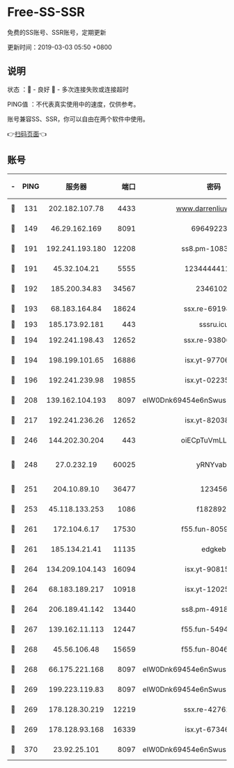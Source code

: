 # Free-SS-SSR

免费的SS账号、SSR账号，定期更新

更新时间：2019-03-03 05:50 +0800

## 说明

状态     ：🙂 - 良好 🙁 - 多次连接失败或连接超时

PING值   ：不代表真实使用中的速度，仅供参考。

账号兼容SS、SSR，你可以自由在两个软件中使用。

👉[扫码页面](https://liesauer.github.io/free-ss-ssr.github.io/)👈

## 账号

|-|PING|服务器|端口|密码|加密方式|区域|
|:----:|:----:|:-----:|-----:|:----:|:----:|:----:|
|🙂|131|202.182.107.78|4433|www.darrenliuwei.com|aes-256-cfb|JP|
|🙂|149|46.29.162.169|8091|6964922356|aes-256-cfb|RU|
|🙂|191|192.241.193.180|12208|ss8.pm-10835371|aes-256-cfb|US|
|🙂|191|45.32.104.21|5555|1234444411111|aes-256-cfb|SG|
|🙂|192|185.200.34.83|34567|23461023|aes-256-cfb|US|
|🙂|193|68.183.164.84|18624|ssx.re-69198876|aes-256-cfb|US|
|🙂|193|185.173.92.181|443|sssru.icu|rc4-md5|RU|
|🙂|194|192.241.198.43|12652|ssx.re-93806921|aes-256-cfb|US|
|🙂|194|198.199.101.65|16886|isx.yt-97706570|aes-256-cfb|US|
|🙂|196|192.241.239.98|19855|isx.yt-02235156|aes-256-cfb|US|
|🙂|208|139.162.104.193|8097|eIW0Dnk69454e6nSwuspv9DmS201tQ0D|aes-256-cfb|JP|
|🙂|217|192.241.236.26|12652|isx.yt-82038040|aes-256-cfb|US|
|🙂|246|144.202.30.204|443|oiECpTuVmLLxk4Ts|aes-256-cfb|US|
|🙂|248|27.0.232.19|60025|yRNYvabB|xchacha20-ietf-poly1305|HK|
|🙂|251|204.10.89.10|36477|123456|aes-256-cfb|US|
|🙂|253|45.118.133.253|1086|f1828920|aes-256-cfb|SG|
|🙂|261|172.104.6.17|17530|f55.fun-80599240|aes-256-cfb|US|
|🙂|261|185.134.21.41|11135|edgkeb|aes-256-cfb|GB|
|🙂|264|134.209.104.143|16094|isx.yt-90815095|aes-256-cfb|SG|
|🙂|264|68.183.189.217|10918|isx.yt-12025761|aes-256-cfb|SG|
|🙂|264|206.189.41.142|13440|ss8.pm-49181075|aes-256-cfb|SG|
|🙂|267|139.162.11.113|12447|f55.fun-54942636|aes-256-cfb|SG|
|🙂|268|45.56.106.48|15659|f55.fun-80465528|aes-256-cfb|US|
|🙂|268|66.175.221.168|8097|eIW0Dnk69454e6nSwuspv9DmS201tQ0D|aes-256-cfb|US|
|🙂|269|199.223.119.83|8097|eIW0Dnk69454e6nSwuspv9DmS201tQ0D|aes-256-cfb|US|
|🙂|269|178.128.30.219|12219|ssx.re-42762203|aes-256-cfb|SG|
|🙂|269|178.128.93.168|16339|isx.yt-67346063|aes-256-cfb|SG|
|🙂|370|23.92.25.101|8097|eIW0Dnk69454e6nSwuspv9DmS201tQ0D|aes-256-cfb|US|
